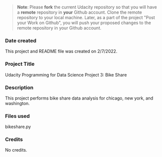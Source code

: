>**Note**: Please **fork** the current Udacity repository so that you will have a **remote** repository in **your** Github account. Clone the remote repository to your local machine. Later, as a part of the project "Post your Work on Github", you will push your proposed changes to the remote repository in your Github account.

### Date created
This project and README file was created on 2/7/2022.

### Project Title
Udacity Programming for Data Science Project 3: Bike Share

### Description
This project performs bike share data analysis for chicago, new york, and washington.

### Files used
bikeshare.py

### Credits
No credits. 
